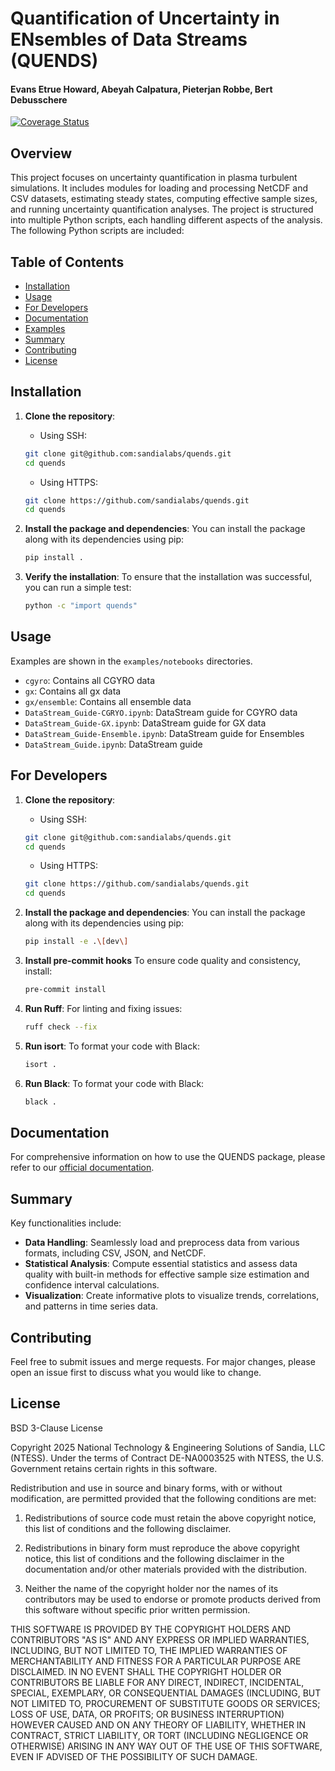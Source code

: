 # Quantification of Uncertainty in ENsembles of Data Streams (QUENDS)

#### Evans Etrue Howard, Abeyah Calpatura, Pieterjan Robbe, Bert Debusschere

[![Coverage Status](https://coveralls.io/repos/github/sandialabs/quends/badge.svg?branch=main)](https://coveralls.io/github/sandialabs/quends?branch=main)

## Overview
This project focuses on uncertainty quantification in plasma turbulent simulations. It includes modules for loading and processing NetCDF and CSV datasets, estimating steady states, computing effective sample sizes, and running uncertainty quantification analyses. The project is structured into multiple Python scripts, each handling different aspects of the analysis. The following Python scripts are included:

## Table of Contents

- [Installation](#installation)
- [Usage](#usage)
- [For Developers](#for-developers)
- [Documentation](#documentation)
- [Examples](#examples)
- [Summary](#summary)
- [Contributing](#contributing)
- [License](#license)

## Installation

1. **Clone the repository**:
    - Using SSH:
    ```bash
    git clone git@github.com:sandialabs/quends.git
    cd quends
    ```
    - Using HTTPS:
    ```bash
    git clone https://github.com/sandialabs/quends.git
    cd quends
    ```

2. **Install the package and dependencies**:
    You can install the package along with its dependencies using pip:
    ```bash
    pip install .
    ```

3. **Verify the installation**:
    To ensure that the installation was successful, you can run a simple test:
    ```bash
    python -c "import quends"
    ```


## Usage

Examples are shown in the `examples/notebooks` directories.
- `cgyro`: Contains all CGYRO data
- `gx`: Contains all gx data
- `gx/ensemble`: Contains all ensemble data
- `DataStream_Guide-CGRYO.ipynb`: DataStream guide for CGYRO data
- `DataStream_Guide-GX.ipynb`: DataStream guide for GX data
- `DataStream_Guide-Ensemble.ipynb`: DataStream guide for Ensembles
- `DataStream_Guide.ipynb`: DataStream guide

## For Developers

1. **Clone the repository**:
    - Using SSH:
    ```bash
    git clone git@github.com:sandialabs/quends.git
    cd quends
    ```
    - Using HTTPS:
    ```bash
    git clone https://github.com/sandialabs/quends.git
    cd quends
    ```

2. **Install the package and dependencies**:
    You can install the package along with its dependencies using pip:
    ```bash
    pip install -e .\[dev\]
    ```

3. **Install pre-commit hooks**
    To ensure code quality and consistency, install:
    ```bash
    pre-commit install
    ```

4. **Run Ruff**:
    For linting and fixing issues:
    ```bash
    ruff check --fix
    ```

5. **Run isort**:
    To format your code with Black:
    ```bash
    isort .
    ```

6. **Run Black**:
    To format your code with Black:
    ```bash
    black .
    ```

## Documentation
For comprehensive information on how to use the QUENDS package, please refer to our [official documentation](https://sandialabs.github.io/quends/documentation/index.html). 

## Summary
Key functionalities include:
- **Data Handling**: Seamlessly load and preprocess data from various formats, including CSV, JSON, and NetCDF.
- **Statistical Analysis**: Compute essential statistics and assess data quality with built-in methods for effective sample size estimation and confidence interval calculations.
- **Visualization**: Create informative plots to visualize trends, correlations, and patterns in time series data.

## Contributing
Feel free to submit issues and merge requests. For major changes, please open an issue first to discuss what you would like to change.

## License
BSD 3-Clause License

Copyright 2025 National Technology & Engineering Solutions of Sandia, LLC (NTESS).
Under the terms of Contract DE-NA0003525 with NTESS, the U.S. Government retains
certain rights in this software.

Redistribution and use in source and binary forms, with or without
modification, are permitted provided that the following conditions are met:

1. Redistributions of source code must retain the above copyright notice, this
   list of conditions and the following disclaimer.

2. Redistributions in binary form must reproduce the above copyright notice,
   this list of conditions and the following disclaimer in the documentation
   and/or other materials provided with the distribution.

3. Neither the name of the copyright holder nor the names of its
   contributors may be used to endorse or promote products derived from
   this software without specific prior written permission.

THIS SOFTWARE IS PROVIDED BY THE COPYRIGHT HOLDERS AND CONTRIBUTORS "AS IS"
AND ANY EXPRESS OR IMPLIED WARRANTIES, INCLUDING, BUT NOT LIMITED TO, THE
IMPLIED WARRANTIES OF MERCHANTABILITY AND FITNESS FOR A PARTICULAR PURPOSE ARE
DISCLAIMED. IN NO EVENT SHALL THE COPYRIGHT HOLDER OR CONTRIBUTORS BE LIABLE
FOR ANY DIRECT, INDIRECT, INCIDENTAL, SPECIAL, EXEMPLARY, OR CONSEQUENTIAL
DAMAGES (INCLUDING, BUT NOT LIMITED TO, PROCUREMENT OF SUBSTITUTE GOODS OR
SERVICES; LOSS OF USE, DATA, OR PROFITS; OR BUSINESS INTERRUPTION) HOWEVER
CAUSED AND ON ANY THEORY OF LIABILITY, WHETHER IN CONTRACT, STRICT LIABILITY,
OR TORT (INCLUDING NEGLIGENCE OR OTHERWISE) ARISING IN ANY WAY OUT OF THE USE
OF THIS SOFTWARE, EVEN IF ADVISED OF THE POSSIBILITY OF SUCH DAMAGE.

